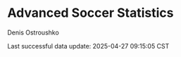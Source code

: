 # Advanced Soccer Statistics
Denis Ostroushko

<!-- gfm -->

Last successful data update: 2025-04-27 09:15:05 CST
